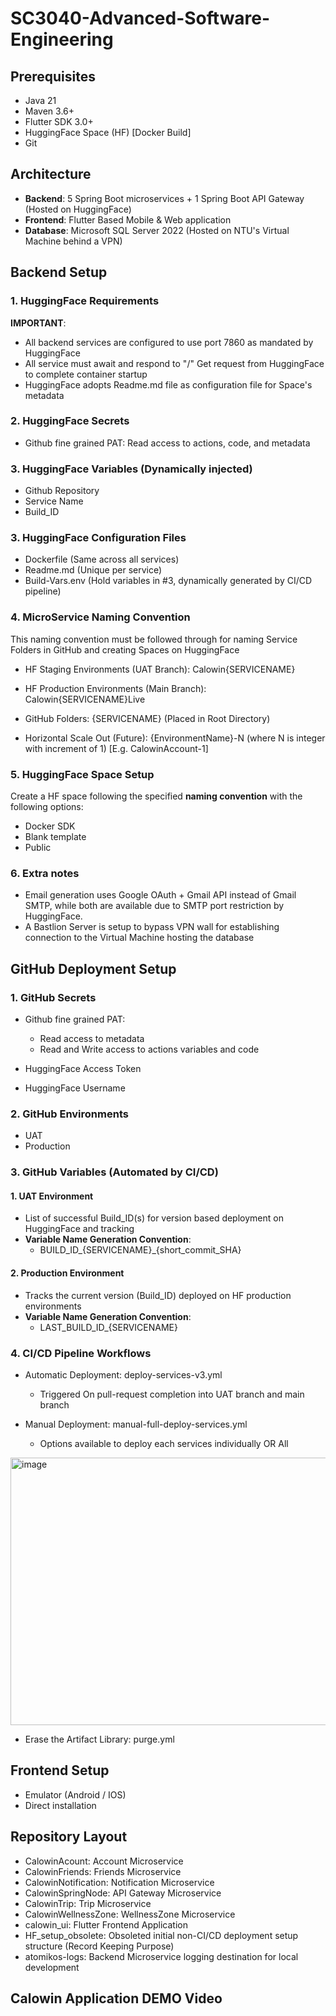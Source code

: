 # SC3040-Advanced-Software-Engineering

## Prerequisites
- Java 21
- Maven 3.6+
- Flutter SDK 3.0+
- HuggingFace Space (HF) [Docker Build]
- Git

## Architecture
- **Backend**: 5 Spring Boot microservices + 1 Spring Boot API Gateway (Hosted on HuggingFace)
- **Frontend**: Flutter Based Mobile & Web application
- **Database**: Microsoft SQL Server 2022 (Hosted on NTU's Virtual Machine behind a VPN)

## Backend Setup

### 1. HuggingFace Requirements
**IMPORTANT**: 
- All backend services are configured to use port 7860 as mandated by HuggingFace
- All service must await and respond to "/" Get request from HuggingFace to complete container startup
- HuggingFace adopts Readme.md file as configuration file for Space's metadata

### 2. HuggingFace Secrets
- Github fine grained PAT:  Read access to actions, code, and metadata

### 3. HuggingFace Variables (Dynamically injected)
- Github Repository
- Service Name
- Build_ID

### 3. HuggingFace Configuration Files
- Dockerfile (Same across all services)
- Readme.md (Unique per service)
- Build-Vars.env (Hold variables in #3, dynamically generated by CI/CD pipeline)

### 4. MicroService Naming Convention
This naming convention must be followed through for naming Service Folders in GitHub and creating Spaces on HuggingFace
- HF Staging Environments (UAT Branch): Calowin{SERVICENAME}
- HF Production Environments (Main Branch): Calowin{SERVICENAME}Live
- GitHub Folders: {SERVICENAME} (Placed in Root Directory)

- Horizontal Scale Out (Future): {EnvironmentName}-N (where N is integer with increment of 1) [E.g. CalowinAccount-1]

### 5. HuggingFace Space Setup
Create a HF space following the specified **naming convention** with the following options:
- Docker SDK
- Blank template
- Public

### 6. Extra notes
- Email generation uses Google OAuth + Gmail API instead of Gmail SMTP, while both are available due to SMTP port restriction by HuggingFace.
- A Bastlion Server is setup to bypass VPN wall for establishing connection to the Virtual Machine hosting the database

## GitHub Deployment Setup

### 1. GitHub Secrets
- Github fine grained PAT:
  - Read access to metadata
  - Read and Write access to actions variables and code
    
- HuggingFace Access Token
- HuggingFace Username

### 2. GitHub Environments
- UAT
- Production

### 3. GitHub Variables (Automated by CI/CD)
#### 1. UAT Environment
 - List of successful Build_ID(s) for version based deployment on HuggingFace and tracking
 - **Variable Name Generation Convention**:
   - BUILD_ID_{SERVICENAME}_{short_commit_SHA}

#### 2. Production Environment
 - Tracks the current version (Build_ID) deployed on HF production environments
 - **Variable Name Generation Convention**:
   - LAST_BUILD_ID_{SERVICENAME}

### 4. CI/CD Pipeline Workflows
- Automatic Deployment: deploy-services-v3.yml
  - Triggered On pull-request completion into UAT branch and main branch
    
- Manual Deployment: manual-full-deploy-services.yml
  - Options available to deploy each services individually OR All

<img width="1026" height="428" alt="image" src="https://github.com/user-attachments/assets/1b513921-dfae-429c-8f23-d2ac215bc253" />

- Erase the Artifact Library: purge.yml

## Frontend Setup
- Emulator (Android / IOS)
- Direct installation

## Repository Layout
- CalowinAcount:       Account Microservice
- CalowinFriends:      Friends Microservice
- CalowinNotification: Notification Microservice
- CalowinSpringNode:   API Gateway Microservice
- CalowinTrip:         Trip Microservice
- CalowinWellnessZone: WellnessZone Microservice
- calowin_ui:          Flutter Frontend Application
- HF_setup_obsolete:   Obsoleted initial non-CI/CD deployment setup structure (Record Keeping Purpose)
- atomikos-logs:       Backend Microservice logging destination for local development

## Calowin Application DEMO Video
